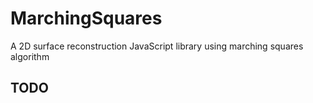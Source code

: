 # MarchingSquares
A 2D surface reconstruction JavaScript library using marching squares algorithm

## TODO
